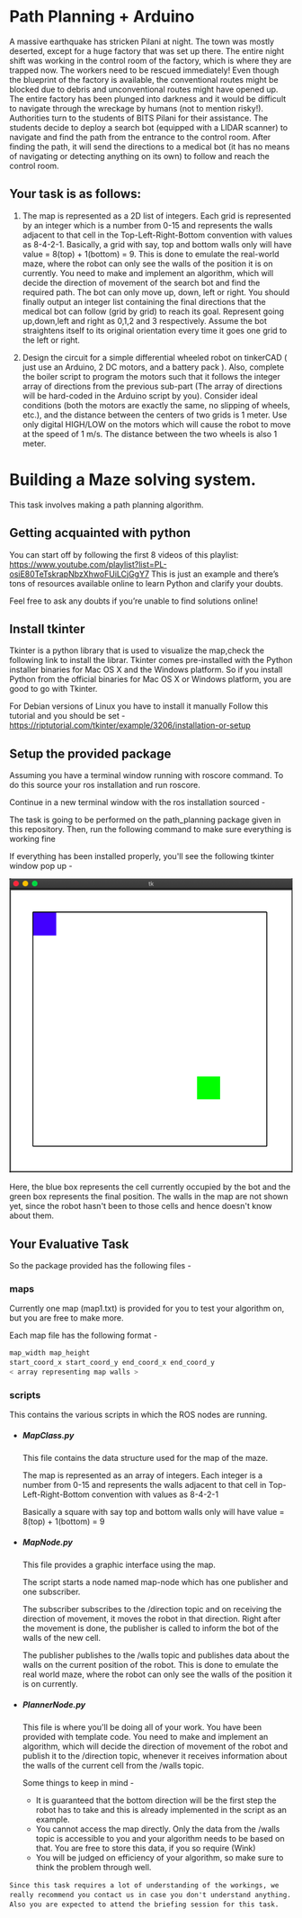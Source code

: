 # Path Planning + Arduino

A massive earthquake has stricken Pilani at night. The town was mostly deserted, except for a huge factory that was set up there. The entire night shift was working in the control room of the factory, which is where they are trapped now. The workers need to be rescued immediately! Even though the blueprint of the factory is available, the conventional routes might be blocked due to debris and unconventional routes might have opened up. The entire factory has been plunged into darkness and it would be difficult to navigate through the wreckage by humans (not to mention risky!). Authorities turn to the students of BITS Pilani for their assistance. The students decide to deploy a search bot (equipped with a LIDAR scanner) to navigate and find the path from the entrance to the control room. After finding the path, it will send the directions to a medical bot (it has no means of navigating or detecting anything on its own) to follow and reach the control room.     

## Your task is as follows:

1. The map is represented as a 2D list of integers. Each grid is represented by an integer which is a number from 0-15 and represents the walls adjacent to that cell in the Top-Left-Right-Bottom convention with values as 8-4-2-1. Basically, a grid with say, top and bottom walls only will have value = 8(top) + 1(bottom) = 9. This is done to emulate the real-world maze, where the robot can only see the walls of the position it is on currently. You need to make and implement an algorithm, which will decide the direction of movement of the search bot and find the required path. The bot can only move up, down, left or right. You should finally output an integer list containing the final directions that the medical bot can follow (grid by grid) to reach its goal. Represent going up,down,left and right as 0,1,2 and 3 respectively. Assume the bot straightens itself to its original orientation every time it goes one grid to the left or right.

2. Design the circuit for a simple differential wheeled robot on tinkerCAD ( just use an Arduino, 2 DC motors, and a battery pack ). Also, complete the boiler script to program the motors such that it follows the integer array of directions from the previous sub-part (The array of directions will be hard-coded in the Arduino script by you). Consider ideal conditions (both the motors are exactly the same, no slipping of wheels, etc.), and the distance between the centers of two grids is 1 meter. Use only digital HIGH/LOW on the motors which will cause the robot to move at the speed of 1 m/s. The distance between the two wheels is also 1 meter.  


# Building a Maze solving system.

This task involves making a path planning algorithm.
## Getting acquainted with python
You can start off by following the first 8 videos of this playlist: https://www.youtube.com/playlist?list=PL-osiE80TeTskrapNbzXhwoFUiLCjGgY7
This is just an example and there’s tons of resources available online to learn Python and clarify your doubts. 

Feel free to ask any doubts if you’re unable to find solutions online!

## Install tkinter

Tkinter is a python library that is used to visualize the map,check the following link to install the librar.
Tkinter comes pre-installed with the Python installer binaries for Mac OS X and the Windows platform. So if you install Python from the official binaries for Mac OS X or Windows platform, you are good to go with Tkinter.

For Debian versions of Linux you have to install it manually
Follow this tutorial and you should be set - https://riptutorial.com/tkinter/example/3206/installation-or-setup

## Setup the provided package

Assuming you have a terminal window running with roscore command. To do this source your ros installation and run roscore.

Continue in a new terminal window with the ros installation sourced -

The task is going to be performed on the path_planning package given in this repository.
Then, run the following command to make sure everything is working fine

If everything has been installed properly, you'll see the following tkinter window pop up -

![tkinter_start_screen](images/start_screen.png)

Here, the blue box represents the cell currently occupied by the bot and the green box represents the final position. The walls in the map are not shown yet, since the robot hasn't been to those cells and hence doesn't know about them.

## Your Evaluative Task

So the package provided has the following files -

### maps

Currently one map (map1.txt) is provided for you to test your algorithm on, but you are free to make more.

Each map file has the following format -
```bash
map_width map_height
start_coord_x start_coord_y end_coord_x end_coord_y
< array representing map walls >
```


### scripts

This contains the various scripts in which the ROS nodes are running.

 - ##### MapClass.py

    This file contains the data structure used for the map of the maze.

    The map is represented as an array of integers. Each integer is a number from 0-15 and represents the walls adjacent to that cell in Top-Left-Right-Bottom convention with values as 8-4-2-1

    Basically a square with say top and bottom walls only will have value = 8(top) + 1(bottom) = 9

- ##### MapNode.py

   This file provides a graphic interface using the map.

   The script starts a node named map-node which has one publisher and one subscriber.

   The subscriber subscribes to the /direction topic and on receiving the direction of movement, it moves the robot in that direction. Right after the movement is done, the publisher is called to inform the bot of the walls of the new cell.

   The publisher publishes to the /walls topic and publishes data about the walls on the current position of the robot. This is done to emulate the real world maze, where the robot can only see the walls of the position it is on currently.

- ##### PlannerNode.py

  This file is where you'll be doing all of your work. You have been provided with template code. You need to make and implement an algorithm, which will decide the direction of movement of the robot and publish it to the /direction topic, whenever it receives information about the walls of the current cell from the /walls topic.

  Some things to keep in mind -

  - It is guaranteed that the bottom direction will be the first step the robot has to take and this is already implemented in the script as an example.
  - You cannot access the map directly. Only the data from the /walls topic is accessible to you and your algorithm needs to be based on that. You are free to store this data, if you so require (Wink)
  - You will be judged on efficiency of your algorithm, so make sure to think the problem through well.


`Since this task requires a lot of understanding of the workings, we really recommend you contact us in case you don't understand anything. Also you are expected to attend the briefing session for this task.`
